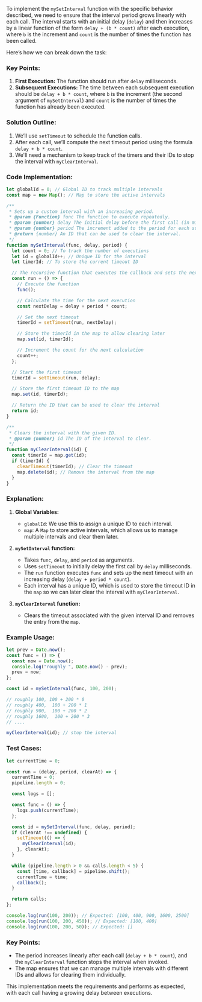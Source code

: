 To implement the `mySetInterval` function with the specific behavior described, we need to ensure that the interval period grows linearly with each call. The interval starts with an initial delay (`delay`) and then increases by a linear function of the form `delay + (b * count)` after each execution, where `b` is the increment and `count` is the number of times the function has been called.

Here’s how we can break down the task:

### Key Points:
1. **First Execution:** The function should run after `delay` milliseconds.
2. **Subsequent Executions:** The time between each subsequent execution should be `delay + b * count`, where `b` is the increment (the second argument of `mySetInterval`) and `count` is the number of times the function has already been executed.

### Solution Outline:
1. We’ll use `setTimeout` to schedule the function calls.
2. After each call, we’ll compute the next timeout period using the formula `delay + b * count`.
3. We'll need a mechanism to keep track of the timers and their IDs to stop the interval with `myClearInterval`.

### Code Implementation:

```javascript
let globalId = 0; // Global ID to track multiple intervals
const map = new Map(); // Map to store the active intervals

/**
 * Sets up a custom interval with an increasing period.
 * @param {Function} func The function to execute repeatedly.
 * @param {number} delay The initial delay before the first call (in milliseconds).
 * @param {number} period The increment added to the period for each subsequent call (in milliseconds).
 * @return {number} An ID that can be used to clear the interval.
 */
function mySetInterval(func, delay, period) {
  let count = 0; // To track the number of executions
  let id = globalId++; // Unique ID for the interval
  let timerId; // To store the current timeout ID

  // The recursive function that executes the callback and sets the next interval
  const run = () => {
    // Execute the function
    func();

    // Calculate the time for the next execution
    const nextDelay = delay + period * count;

    // Set the next timeout
    timerId = setTimeout(run, nextDelay);

    // Store the timerId in the map to allow clearing later
    map.set(id, timerId);

    // Increment the count for the next calculation
    count++;
  };

  // Start the first timeout
  timerId = setTimeout(run, delay);

  // Store the first timeout ID to the map
  map.set(id, timerId);

  // Return the ID that can be used to clear the interval
  return id;
}

/**
 * Clears the interval with the given ID.
 * @param {number} id The ID of the interval to clear.
 */
function myClearInterval(id) {
  const timerId = map.get(id);
  if (timerId) {
    clearTimeout(timerId); // Clear the timeout
    map.delete(id); // Remove the interval from the map
  }
}
```

### Explanation:
1. **Global Variables:**
   - `globalId`: We use this to assign a unique ID to each interval.
   - `map`: A `Map` to store active intervals, which allows us to manage multiple intervals and clear them later.

2. **`mySetInterval` function:**
   - Takes `func`, `delay`, and `period` as arguments.
   - Uses `setTimeout` to initially delay the first call by `delay` milliseconds.
   - The `run` function executes `func` and sets up the next timeout with an increasing delay (`delay + period * count`).
   - Each interval has a unique ID, which is used to store the timeout ID in the `map` so we can later clear the interval with `myClearInterval`.

3. **`myClearInterval` function:**
   - Clears the timeout associated with the given interval ID and removes the entry from the `map`.

### Example Usage:

```javascript
let prev = Date.now();
const func = () => {
  const now = Date.now();
  console.log("roughly ", Date.now() - prev);
  prev = now;
};

const id = mySetInterval(func, 100, 200);

// roughly 100, 100 + 200 * 0
// roughly 400,  100 + 200 * 1
// roughly 900,  100 + 200 * 2
// roughly 1600,  100 + 200 * 3
// ....

myClearInterval(id); // stop the interval
```

### Test Cases:
```javascript
let currentTime = 0;

const run = (delay, period, clearAt) => {
  currentTime = 0;
  pipeline.length = 0;

  const logs = [];

  const func = () => {
    logs.push(currentTime);
  };

  const id = mySetInterval(func, delay, period);
  if (clearAt !== undefined) {
    setTimeout(() => {
      myClearInterval(id);
    }, clearAt);
  }

  while (pipeline.length > 0 && calls.length < 5) {
    const [time, callback] = pipeline.shift();
    currentTime = time;
    callback();
  }

  return calls;
};

console.log(run(100, 200)); // Expected: [100, 400, 900, 1600, 2500]
console.log(run(100, 200, 450)); // Expected: [100, 400]
console.log(run(100, 200, 50)); // Expected: []
```

### Key Points:
- The period increases linearly after each call (`delay + b * count`), and the `myClearInterval` function stops the interval when invoked.
- The map ensures that we can manage multiple intervals with different IDs and allows for clearing them individually.

This implementation meets the requirements and performs as expected, with each call having a growing delay between executions.